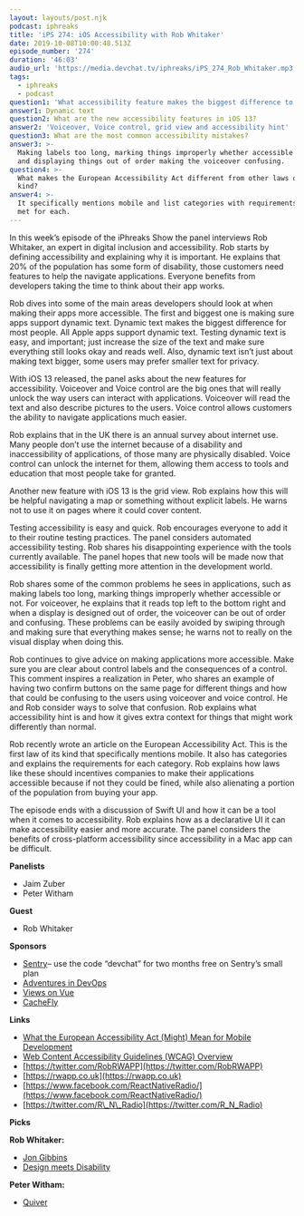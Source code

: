```yaml
---
layout: layouts/post.njk
podcast: iphreaks
title: 'iPS 274: iOS Accessibility with Rob Whitaker'
date: 2019-10-08T10:00:48.513Z
episode_number: '274'
duration: '46:03'
audio_url: 'https://media.devchat.tv/iphreaks/iPS_274_Rob_Whitaker.mp3'
tags:
  - iphreaks
  - podcast
question1: 'What accessibility feature makes the biggest difference to the most people? '
answer1: Dynamic text
question2: What are the new accessibility features in iOS 13?
answer2: 'Voiceover, Voice control, grid view and accessibility hint'
question3: What are the most common accessibility mistakes?
answer3: >-
  Making labels too long, marking things improperly whether accessible or not
  and displaying things out of order making the voiceover confusing. 
question4: >-
  What makes the European Accessibility Act different from other laws of it's
  kind?
answer4: >-
  It specifically mentions mobile and list categories with requirements to be
  met for each.
---
```

In this week’s episode of the iPhreaks Show the panel interviews Rob Whitaker, an expert in digital inclusion and accessibility. Rob starts by defining accessibility and explaining why it is important. He explains that 20% of the population has some form of disability, those customers need features to help the navigate applications. Everyone benefits from developers taking the time to think about their app works.

Rob dives into some of the main areas developers should look at when making their apps more accessible. The first and biggest one is making sure apps support dynamic text. Dynamic text makes the biggest difference for most people. All Apple apps support dynamic text. Testing dynamic text is easy, and important; just increase the size of the text and make sure everything still looks okay and reads well. Also, dynamic text isn’t just about making text bigger, some users may prefer smaller text for privacy.

With iOS 13 released, the panel asks about the new features for accessibility. Voiceover and Voice control are the big ones that will really unlock the way users can interact with applications. Voiceover will read the text and also describe pictures to the users. Voice control allows customers the ability to navigate applications much easier. 

Rob explains that in the UK there is an annual survey about internet use. Many people don’t use the internet because of a disability and inaccessibility of applications, of those many are physically disabled. Voice control can unlock the internet for them, allowing them access to tools and education that most people take for granted.

Another new feature with iOS 13 is the grid view. Rob explains how this will be helpful navigating a map or something without explicit labels. He warns not to use it on pages where it could cover content.

Testing accessibility is easy and quick. Rob encourages everyone to add it to their routine testing practices. The panel considers automated accessibility testing. Rob shares his disappointing experience with the tools currently available. The panel hopes that new tools will be made now that accessibility is finally getting more attention in the development world.

Rob shares some of the common problems he sees in applications, such as making labels too long, marking things improperly whether accessible or not. For voiceover, he explains that it reads top left to the bottom right and when a display is designed out of order, the voiceover can be out of order and confusing. These problems can be easily avoided by swiping through and making sure that everything makes sense; he warns not to really on the visual display when doing this.

Rob continues to give advice on making applications more accessible. Make sure you are clear about control labels and the consequences of a control. This comment inspires a realization in Peter, who shares an example of having two confirm buttons on the same page for different things and how that could be confusing to the users using voiceover and voice control. He and Rob consider ways to solve that confusion. Rob explains what accessibility hint is and how it gives extra context for things that might work differently than normal. 

Rob recently wrote an article on the European Accessibility Act. This is the first law of its kind that specifically mentions mobile. It also has categories and explains the requirements for each category. Rob explains how laws like these should incentives companies to make their applications accessible because if not they could be fined, while also alienating a portion of the population from buying your app.

The episode ends with a discussion of Swift UI and how it can be a tool when it comes to accessibility. Rob explains how as a declarative UI it can make accessibility easier and more accurate. The panel considers the benefits of cross-platform accessibility since accessibility in a Mac app can be difficult.


**Panelists**

- Jaim Zuber
- Peter Witham

**Guest**

- Rob Whitaker

**Sponsors**

- [Sentry](http://sentry.io/)– use the code “devchat” for two months free on Sentry’s small plan
- [Adventures in DevOps](https://devchat.tv/adventures-in-devops/)
- [Views on Vue](https://devchat.tv/views-on-vue/)
- [CacheFly](https://www.cachefly.com/)

**Links**

- [What the European Accessibility Act (Might) Mean for Mobile Development](https://www.rwapp.co.uk/2019/06/24/European-Accessibility-Act/)
- [Web Content Accessibility Guidelines (WCAG) Overview](https://www.w3.org/WAI/standards-guidelines/wcag/)
- [https://twitter.com/RobRWAPP](https://twitter.com/RobRWAPP)
- [https://rwapp.co.uk](https://rwapp.co.uk)
- [https://www.facebook.com/ReactNativeRadio/](https://www.facebook.com/ReactNativeRadio/)
- [https://twitter.com/R\_N\_Radio](https://twitter.com/R_N_Radio)

**Picks**

**Rob Whitaker:**

-  [Jon Gibbins](https://twitter.com/dotjay)
-  [Design meets Disability](https://www.amazon.co.uk/Design-Meets-Disability-MIT-Press/dp/0262516748/ref=sr_1_1?ie=UTF8&amp;qid=1548462018&amp;sr=8-1&amp;linkCode=ll1&amp;tag=devchattv-20&amp;linkId=f06bfe7482dca8bb751ed6d7cc86e2ab&amp;language=en_US)

**Peter Witham:**

- [Quiver](https://happenapps.com)
